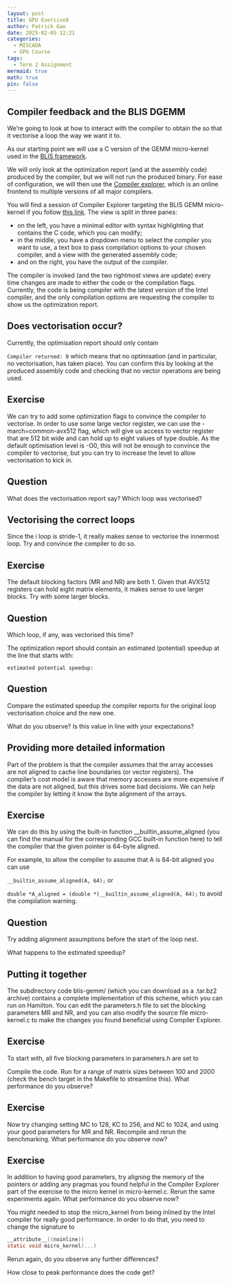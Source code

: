 ```yaml
---
layout: post
title: GPU Exercise8
author: Patrick Gao
date: 2025-02-05 12:21
categories:
  - MISCADA
  - GPU Course
tags:
  - Term 2 Assignment
mermaid: true
math: true
pin: false
---
```


## Compiler feedback and the BLIS DGEMM
We’re going to look at how to interact with the compiler to obtain the so that it vectorise a loop the way we want it to.

As our starting point we will use a C version of the GEMM micro-kernel used in the [BLIS framework](https://github.com/flame/blis/).

We will only look at the optimization report (and at the assembly code) produced by the compiler, but we will not run the produced binary. For ease of configuration, we will then use the [Compiler explorer](https://gcc.godbolt.org/), which is an online frontend to multiple versions of all major compilers.

You will find a session of Compiler Explorer targeting the BLIS GEMM micro-kernel if you follow [this link](https://gcc.godbolt.org/z/Y4rYq4jnz). The view is split in three panes:

- on the left, you have a minimal editor with syntax highlighting that contains the C code, which you can modify;
- in the middle, you have a dropdown menu to select the compiler you want to use, a text box to pass compilation options to your chosen compiler, and a view with the generated assembly code; 
- and on the right, you have the output of the compiler.

The compiler is invoked (and the two rightmost views are update) every time changes are made to either the code or the compilation flags. Currently, the code is being compiler with the latest version of the Intel compiler, and the only compilation options are requesting the compiler to show us the optimization report.

## Does vectorisation occur?
Currently, the optimisation report should only contain

`Compiler returned: 0`
which means that no optimisation (and in particular, no vectorisation, has taken place). You can confirm this by looking at the produced assembly code and checking that no vector operations are being used.

## Exercise
 We can try to add some optimization flags to convince the compiler to vectorise. In order to use some large vector register, we can use the -march=common-avx512 flag, which will give us access to vector register that are 512 bit wide and can hold up to eight values of type double. As the default optimisation level is -O0, this will not be enough to convince the compiler to vectorise, but you can try to increase the level to allow vectorisation to kick in. 

## Question
 What does the vectorisation report say? Which loop was vectorised? 

## Vectorising the correct loops
Since the i loop is stride-1, it really makes sense to vectorise the innermost loop. Try and convince the compiler to do so.

## Exercise
 The default blocking factors (MR and NR) are both 1. Given that AVX512 registers can hold eight matrix elements, it makes sense to use larger blocks. Try with some larger blocks. 

## Question
 Which loop, if any, was vectorised this time? 

The optimization report should contain an estimated (potential) speedup at the line that starts with:

`estimated potential speedup:`
## Question
Compare the estimated speedup the compiler reports for the original loop vectorisation choice and the new one.

What do you observe? Is this value in line with your expectations?

## Providing more detailed information
Part of the problem is that the compiler assumes that the array accesses are not aligned to cache line boundaries (or vector registers). The compiler’s cost model is aware that memory accesses are more expensive if the data are not aligned, but this drives some bad decisions. We can help the compiler by letting it know the byte alignment of the arrays.

## Exercise
We can do this by using the built-in function __builtin_assume_aligned (you can find the manual for the corresponding GCC built-in function here) to tell the compiler that the given pointer is 64-byte aligned.

For example, to allow the compiler to assume that A is 64-bit aligned you can use

```__builtin_assume_aligned(A, 64);```
or

```double *A_aligned = (double *)__builtin_assume_aligned(A, 64);```
to avoid the compilation warning.

## Question
Try adding alignment assumptions before the start of the loop nest.

What happens to the estimated speedup?

## Putting it together
The subdirectory code blis-gemm/ (which you can download as a .tar.bz2 archive) contains a complete implementation of this scheme, which you can run on Hamilton. You can edit the parameters.h file to set the blocking parameters MR and NR, and you can also modify the source file micro-kernel.c to make the changes you found beneficial using Compiler Explorer.

## Exercise
To start with, all five blocking parameters in parameters.h are set to

Compile the code. Run for a range of matrix sizes between 100 and 2000 (check the bench target in the Makefile to streamline this). What performance do you observe?
## Exercise
 Now try changing setting MC to 128, KC to 256, and NC to 1024, and using your good parameters for MR and NR. Recompile and rerun the benchmarking. What performance do you observe now? 

## Exercise
In addition to having good parameters, try aligning the memory of the pointers or adding any pragmas you found helpful in the Compiler Explorer part of the exercise to the micro kernel in micro-kernel.c. Rerun the same experiments again. What performance do you observe now?

You might needed to stop the micro_kernel from being inlined by the Intel compiler for really good performance. In order to do that, you need to change the signature to

```c
__attribute__((noinline))
static void micro_kernel(...)
```
Rerun again, do you observe any further differences?

How close to peak performance does the code get?
